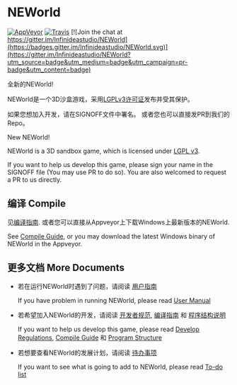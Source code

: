 # NEWorld
[![AppVeyor](https://img.shields.io/appveyor/ci/abc612008/NEWorld/renew.svg?label=Windows)](https://ci.appveyor.com/project/abc612008/NEWorld)
[![Travis](https://img.shields.io/travis/Infinideastudio/NEWorld/renew.svg?label=Linux)](https://travis-ci.org/Infinideastudio/NEWorld)
[![Join the chat at https://gitter.im/Infinideastudio/NEWorld](https://badges.gitter.im/Infinideastudio/NEWorld.svg)](https://gitter.im/Infinideastudio/NEWorld?utm_source=badge&utm_medium=badge&utm_campaign=pr-badge&utm_content=badge)

全新的NEWorld!  

NEWorld是一个3D沙盒游戏，采用[LGPLv3许可证](http://www.gnu.org/licenses/lgpl.html)发布并受其保护。  

如果您想加入开发，请在SIGNOFF文件中署名。  或者您也可以直接发PR到我们的Repo。

New NEWorld!

NEWorld is a 3D sandbox game, which is licensed under [LGPL v3](http://www.gnu.org/licenses/lgpl.html).

If you want to help us develop this game, please sign your name in the SIGNOFF file (You may use PR to do so). You are also welcomed to request a PR to us directly.

## 编译 Compile

见[编译指南](doc/installation.md). 或者您可以直接从Appveyor上下载Windows上最新版本的NEWorld.

See [Compile Guide](doc/installation.md), or you may download the latest Windows binary of NEWorld in the Appveyor.

## 更多文档 More Documents

* 若在运行NEWorld时遇到了问题，请阅读 [用户指南](doc/usermanual.md)

  If you have problem in running NEWorld, please read  [User Manual](doc/usermanual.md)

* 若希望加入NEWorld的开发，请阅读 [开发者规范](doc/regulations.md), [编译指南](doc/installation.md) 和 [程序结构说明](doc/structure.md)

  If you want to help us develop this game, please read  [Develop Regulations](doc/regulations.md), [Compile Guide](doc/installation.md) 和 [Program Structure](doc/structure.md)

* 若想要查看NEWorld的发展计划，请阅读 [待办事项](https://github.com/Infinideastudio/NEWorld/issues/46)

  If you want to see what is going to add to NEWorld, please read [To-do list](https://github.com/Infinideastudio/NEWorld/issues/46)
